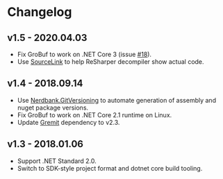 # Changelog

## v1.5 - 2020.04.03
- Fix GroBuf to work on .NET Core 3 (issue [#18](https://github.com/skbkontur/GroBuf/issues/18)).
- Use [SourceLink](https://github.com/dotnet/sourcelink) to help ReSharper decompiler show actual code.

## v1.4 - 2018.09.14
- Use [Nerdbank.GitVersioning](https://github.com/AArnott/Nerdbank.GitVersioning) to automate generation of assembly 
  and nuget package versions.
- Fix GroBuf to work on .NET Core 2.1 runtime on Linux.
- Update [Gremit](https://github.com/skbkontur/gremit) dependency to v2.3.

## v1.3 - 2018.01.06
- Support .NET Standard 2.0.
- Switch to SDK-style project format and dotnet core build tooling.
